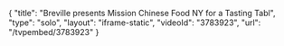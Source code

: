 {
    "title": "Breville presents Mission Chinese Food NY for a Tasting Tabl",
    "type": "solo",
    "layout": "iframe-static",
    "videoId": "3783923",
    "url": "\/tvpembed\/3783923"
}